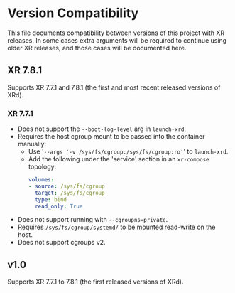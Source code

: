 # Version Compatibility

This file documents compatibility between versions of this project with XR releases.
In some cases extra arguments will be required to continue using older XR releases, and those cases will be documented here.


## XR 7.8.1

Supports XR 7.7.1 and 7.8.1 (the first and most recent released versions of XRd).

### XR 7.7.1

- Does not support the `--boot-log-level` arg in `launch-xrd`.
- Requires the host cgroup mount to be passed into the container manually:
  - Use '`--args '-v /sys/fs/cgroup:/sys/fs/cgroup:ro'`' to `launch-xrd`.
  - Add the following under the 'service' section in an `xr-compose` topology:
    ```yaml
    volumes:
    - source: /sys/fs/cgroup
      target: /sys/fs/cgroup
      type: bind
      read_only: True
    ```
- Does not support running with `--cgroupns=private`.
- Requires `/sys/fs/cgroup/systemd/` to be mounted read-write on the host.
- Does not support cgroups v2.


## v1.0

Supports XR 7.7.1 to 7.8.1 (the first released versions of XRd).
